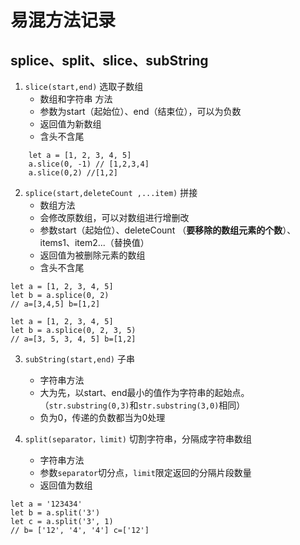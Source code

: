 # 易混方法记录
## splice、split、slice、subString
1. `slice(start,end)` 选取子数组
    - 数组和字符串 方法
    - 参数为start（起始位）、end（结束位），可以为负数
    - 返回值为新数组
    - 含头不含尾
```
    let a = [1, 2, 3, 4, 5]
    a.slice(0, -1) // [1,2,3,4]
    a.slice(0,2) //[1,2]
```
2. `splice(start,deleteCount ,...item)` 拼接
    - 数组方法
    - 会修改原数组，可以对数组进行增删改
    - 参数start（起始位）、deleteCount （**要移除的数组元素的个数**）、items1、item2...（替换值）
    - 返回值为被删除元素的数组
    - 含头不含尾
```
let a = [1, 2, 3, 4, 5]
let b = a.splice(0, 2)
// a=[3,4,5] b=[1,2]
```
```
let a = [1, 2, 3, 4, 5]
let b = a.splice(0, 2, 3, 5)
// a=[3, 5, 3, 4, 5] b=[1,2]
```
3. `subString(start,end)` 子串
    - 字符串方法
    - 大为先，以start、end最小的值作为字符串的起始点。（`str.substring(0,3)`和`str.substring(3,0)`相同）
    - 负为0，传递的负数都当为0处理

4. `split(separator，limit)` 切割字符串，分隔成字符串数组
    - 字符串方法
    - 参数`separator`切分点，`limit`限定返回的分隔片段数量
    - 返回值为数组
```
let a = '123434'
let b = a.split('3')
let c = a.split('3', 1)
// b= ['12', '4', '4'] c=['12']
```

